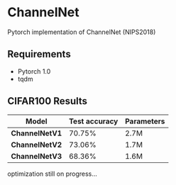 # ChannelNet
Pytorch implementation of ChannelNet (NIPS2018)

## Requirements

- Pytorch 1.0
- tqdm

## CIFAR100 Results

| Model | Test accuracy | Parameters |
| ---- | ---- | ---- |
|**ChannelNetV1**| 70.75% | 2.7M |
|**ChannelNetV2**| 73.06% | 1.7M |
|**ChannelNetV3**| 68.36% | 1.6M |

optimization still on progress...
